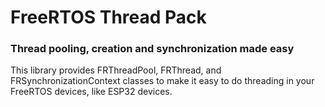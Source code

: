 # FreeRTOS Thread Pack 

### Thread pooling, creation and synchronization made easy

This library provides FRThreadPool, FRThread, and FRSynchronizationContext classes to make it easy to do threading in your FreeRTOS devices, like ESP32 devices.